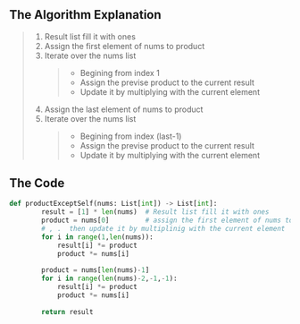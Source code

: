 # 
## The Algorithm Explanation
> 1. Result list fill it with ones
> 2. Assign the first element of nums to product
> 3. Iterate over the nums list
>       > - Begining from index 1
>       > - Assign the previse product to the current result
>       > - Update it by multiplying with the current element
> 4. Assign the last element of nums to product
> 5. Iterate over the nums list
>       > - Begining from index (last-1)
>       > - Assign the previse product to the current result
>       > - Update it by multiplying with the current element


## The Code

```Python
def productExceptSelf(nums: List[int]) -> List[int]:
        result = [1] * len(nums)  # Result list fill it with ones
        product = nums[0]         # assign the first element of nums to product
        # , .  then update it by multiplinig with the current element
        for i in range(1,len(nums)):
            result[i] *= product
            product *= nums[i]
            
        product = nums[len(nums)-1]
        for i in range(len(nums)-2,-1,-1):
            result[i] *= product
            product *= nums[i]
            
        return result
```
 
